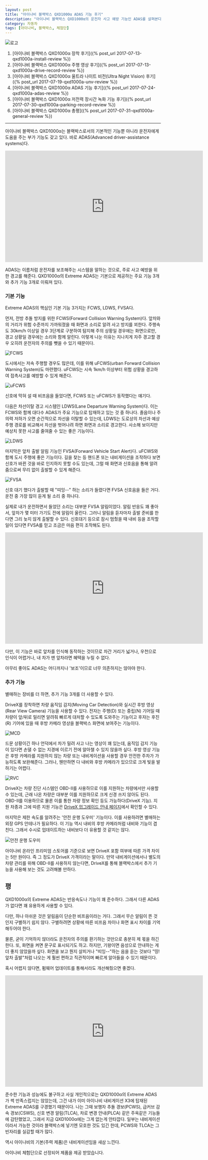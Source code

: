 ```yaml
---
layout: post
title: "아이나비 블랙박스 QXD1000α ADAS 기능 후기"
description: "아이나비 블랙박스 QXD1000α의 운전자 사고 예방 기능인 ADAS를 살펴본다."
category: 자동차
tags: [아이나비, 블랙박스, 체험단]
---
```


![로고](https://lh3.googleusercontent.com/-ZOHfv5nwg-M/WWdZVUbc4QI/AAAAAAAAVTY/zn8ULiJl2KETvSp09ow3hvLqfIaWtzhWQCE0YBhgL/s640/QXD1000%25CE%25B1+LOGO.png)

1. [아이나비 블랙박스 QXD1000α 장착 후기]({% post_url 2017-07-13-qxd1000a-install-review %})
2. [아이나비 블랙박스 QXD1000α 주행 영상 후기]({% post_url 2017-07-13-qxd1000a-drive-record-review %})
3. [아이나비 블랙박스 QXD1000α 울트라 나이트 비전(Ultra Night Vision) 후기]({% post_url 2017-07-19-qxd1000a-unv-review %})
4. [아이나비 블랙박스 QXD1000α ADAS 기능 후기]({% post_url 2017-07-24-qxd1000a-adas-review %})
5. [아이나비 블랙박스 QXD1000α 저전력 장시간 녹화 기능 후기]({% post_url 2017-07-30-qxd1000a-parking-record-review %})
6. [아이나비 블랙박스 QXD1000α 총평]({% post_url 2017-07-31-qxd1000a-general-review %})

- - - - -

아이나비 블랙박스 QXD1000α는 블랙박스로서의 기본적인 기능뿐 아니라
운전자에게 도움을 주는 부가 기능도 갖고 있다.
바로 ADAS(Advanced driver-assistance systems)다.

<center><iframe width="640" height="360" src="https://www.youtube.com/embed/ZjoPP8lmoFE" frameborder="0" allowfullscreen></iframe></center>

ADAS는 이름처럼 운전자를 보조해주는 시스템을 말하는 것으로,
주로 사고 예방을 위한 경고를 해준다.
QXD1000α의 Extreme ADAS는 기본으로 제공하는 주요 기능 3개와 추가 기능 3개로 이뤄져 있다.


### 기본 기능

Extreme ADAS의 핵심인 기본 기능 3가지는 FCWS, LDWS, FVSA다.

먼저, 전방 추돌 방지를 위한 FCWS(Forward Collision Warning System)다.
앞차와의 거리가 위험 수준까지 가까워졌을 때 화면과 소리로 알려 사고 방지를 꾀한다.
주행속도 30km/h 이상일 경우 3단계로 구분하여 탐지해
주의 상황일 경우에는 화면으로만, 경고 상황일 경우에는 소리와 함께 알린다.
이렇게 나눈 이유는 지나치게 자주 경고할 경우 오히려 운전자의 주의를 뺏을 수 있기 때문이다.

![FCWS](https://lh3.googleusercontent.com/-NcVcbKCi4PI/WXZQpcRAgjI/AAAAAAAAVpo/MI5yq9ej2Mgkn3c-vrfHtmvUyU4HGN7SwCE0YBhgL/s0/qxd1000a-fcws.jpg)

도시에서는 저속 주행할 경우도 많은데,
이를 위해 uFCWS(urban Forward Collision Warning System)도 마련했다.
uFCWS는 시속 1km/h 이상부터 위험 상황을 경고하여 접촉사고를 예방할 수 있게 해준다.

![uFCWS](https://lh3.googleusercontent.com/-bLwqbWFox84/WXZQ0osF1QI/AAAAAAAAVp4/zSJQ2mfqWDwz_7vFiegH98J6gEVj5sGvACE0YBhgL/s0/qxd1000a-ufcws.jpg)

신호에 막혀 설 때 비프음을 들었다면, FCWS 또는 uFCWS가 동작했다는 얘기다.

다음은 차선이탈 경고 시스템인 LDWS(Lane Departure Warning System)다.
이는 FCWS와 함께 대다수 ADAS가 주요 기능으로 탑재하고 있는 것 중 하나다.
졸음이나 주의력 저하가 오면 순간적으로 차선을 이탈할 수 있는데,
LDWS는 도로상의 차선과 예상 주행 경로를 비교해서 차선을 벗어나려 하면 화면과 소리로 경고한다.
사소해 보이지만 예상치 못한 사고를 줄여줄 수 있는 좋은 기능이다.

![LDWS](https://lh3.googleusercontent.com/-YmXbY_z8bfU/WXZUJciqEUI/AAAAAAAAVqc/p1mNU4TmHUUdsoBkCo6dKTN41Wkx7ucJQCE0YBhgL/s0/qxd1000a-ldws.jpg)

마지막은 앞차 출발 알림 기능인 FVSA(Forward Vehicle Start Alert)다.
uFCWS와 함께 도시 주행에 좋은 기능이다.
길을 찾는 등 핸드폰 또는 내비게이션을 조작하다 보면 신호가 바뀐 것을 바로 인지하지 못할 수도 있는데,
그럴 때 화면과 신호음을 통해 알려줌으로써 무리 없이 출발할 수 있게 해준다.

![FVSA](https://lh3.googleusercontent.com/-2gtEnftd2Hg/WXZT7VlJn2I/AAAAAAAAVqM/Yp00D8lKwrcaQ8uNq0fRjhDiqxn9hrdAgCE0YBhgL/s0/qxd1000a-fvsa.jpg)

신호 대기 했다가 출발할 때 "띠잉--" 하는 소리가 들렸다면 FVSA 신호음을 들은 거다.
운전 중 가장 많이 듣게 될 소리 중 하나다.

실제로 내가 운전하면서 들었던 소리는 대부분 FVSA 알림이었다.
알림 반응도 꽤 좋아서, 앞차가 몇 미터 가기도 전에 알림이 울린다.
그러니 알림을 듣자마자 출발 준비를 한다면 그리 늦지 않게 출발할 수 있다.
신호대기 등으로 잠시 멈췄을 때 내비 등을 조작할 일이 있다면 FVSA를 믿고 조금은 마음 편히 조작해도 된다.

<center><iframe width="640" height="360" src="https://www.youtube.com/embed/Iiy71zvxhDY" frameborder="0" allowfullscreen>FVSA 알림음</iframe></center>

다만, 이 기능은 바로 앞차를 인식해 동작하는 것이므로
차간 거리가 넓거나, 우천으로 인식이 어렵거나, 내 차가 맨 앞차라면 혜택을 누릴 수 없다.

아무리 좋아도 ADAS는 어디까지나 '보조'이므로 너무 의존하지는 않아야 한다.


### 추가 기능

별매하는 장비를 더 하면, 추가 기능 3개를 더 사용할 수 있다.

DriveX를 장착하면 차량 움직임 감지(Moving Car Detection)와 실시간 후방 영상(Rear View Camera) 기능을 사용할 수 있다.
전자는 주행(D) 또는 중립(N) 기어일 때 차량이 앞/뒤로 밀리면 알려줘 빠르게 대처할 수 있도록 도와주는 기능이고
후자는 후진(R) 기어에 있을 때 후방 카메라 영상을 블랙박스 화면에 보여주는 기능이다.

![MCD](https://lh3.googleusercontent.com/-O3jYbS4LfCk/WXZYQiBYYqI/AAAAAAAAVqw/jShy5Jf012cJwk43sLCwJlfzw7WS7t1igCE0YBhgL/s0/qxd1000a-mcd.jpg)

드문 상황이긴 하나 언덕에서 차가 밀려 사고 나는 영상이 꽤 있는데,
움직임 감지 기능이 있다면 손댈 수 없는 지경에 이르기 전에 알아챌 수 있지 않을까 싶다.
후방 영상 기능은 후방 카메라를 지원하지 않는 차량 또는 내비게이션을 사용할 경우 안전한 주차가 가능하도록 보완해준다.
그러나, 웬만하면 다 내비와 후방 카메라가 있으므로 크게 빛을 발하기는 어렵다.

![RVC](https://lh3.googleusercontent.com/-WhBJ7Z83uF8/WXZYdY-kAeI/AAAAAAAAVrA/Oja2yu9tbUE0EK4UJ3qcXkXc3jC3li49ACE0YBhgL/s0/qxd1000a-rvc.jpg)

DriveX는 차량 진단 시스템인 OBD-II를 사용하므로
이를 지원하는 차량에서만 사용할 수 있는데,
근래 나온 차량은 대부분 이를 지원하므로 크게 신경 쓰지 않아도 된다.
OBD-II를 이용하므로 물론 이를 통한 차량 정보 확인 등도 가능하다(DriveX 기능).
지원 차종과 그에 따른 지원 기능은 [DriveX 업그레이드 안내 페이지](http://www.inavi.com/Upgrades/DriveX)에서 확인할 수 있다.

마지막은 제한 속도를 알려주는 '안전 운행 도우미' 기능이다.
이를 사용하려면 별매하는 외장 GPS 안테나가 필요하다.
이 기능 역시 내비의 후방 카메라처럼 내비와 기능이 겹친다.
그래서 수시로 업데이트하는 내비보다 더 유용할 것 같지는 않다.

![안전 운행 도우미](https://lh3.googleusercontent.com/-NV2DBOI1rrc/WXZYlykUxpI/AAAAAAAAVrQ/AUpwuxMTUm4Pzv6A7g0Rt2XpU6h2bZO4gCE0YBhgL/s0/qxd1000a-sdh.jpg)

아이나비 온라인 프리미엄 스토어를 기준으로 보면
DriveX 포함 여부에 따른 가격 차이는 5만 원이다.
즉 그 정도가 DriveX 가격이라는 말이다.
만약 내비게이션에서나 별도의 차량 관리를 위해 OBD-II를 사용하지 않는다면,
DriveX를 통해 블랙박스에서 추가 기능을 사용해 보는 것도 고려해볼 만하다.


## 평

QXD1000α의 Extreme ADAS는 반응속도나 기능이 꽤 준수하다.
그래서 다른 ADAS가 없다면 꽤 유용하게 사용할 수 있다.

다만, 하나 아쉬운 것은 알림음이 단순한 비프음이라는 거다.
그래서 무슨 알림이 뜬 것인지 구별하기 쉽지 않다.
구별하려면 상황에 따른 비프음 차이나 화면 표시 차이를 기억해두어야 한다.

물론, 굳이 기억하지 않더라도 운전자의 주의를 환기하는 것만으로 충분히 제 몫을 하긴 한다.
또, 화면을 켜면 문구로 표시되기도 하고.
하지만, 기왕이면 음성으로 안내하는 게 더 좋지 않았을까 싶다.
화면을 보고 뭔지 살피거나 "띠잉--"하는 음을 듣는 것보다
"띵! 앞차 출발"처럼 나오는 게 훨씬 편하고 직관적이며 빠르게 알아들을 수 있기 때문이다.

혹시 어렵지 않다면, 펌웨어 업데이트를 통해서라도 개선해줬으면 좋겠다.

<center><iframe width="640" height="360" src="https://www.youtube.com/embed/cXUPMOz5Qeo" frameborder="0" allowfullscreen></iframe></center>

준수한 기능과 성능에도 불구하고 사실 개인적으로는 QXD1000α의 Extreme ADAS가 썩 만족스럽지는 않았는데,
그건 내가 이미 아이나비 내비게이션 X3에 탑재된 Extreme ADAS를 구경했기 때문이다.
나는 그때 보행자 추돌 경보(PCWS), 급커브 감속 경보(CSWS), 신호 변경 알림(TLCA), 차로 변경 안내(PLCA) 같은 주옥같은 기능들에 감탄했었고,
그래서 지금 QXD1000α에는 그게 없는게 안타깝다.
일부는 내비게이션이라서 가능한 것이라 블랙박스에 넣기엔 모호한 것도 있긴 한데,
PCWS와 TLCA는 그 빈자리를 실감할 때가 많다.

역시 아이나비의 기본(주력 제품)은 내비게이션임을 새삼 느낀다.

<div class="im im-info">
아이나비 체험단으로 선정되어 제품을 제공 받았습니다.
</div>
